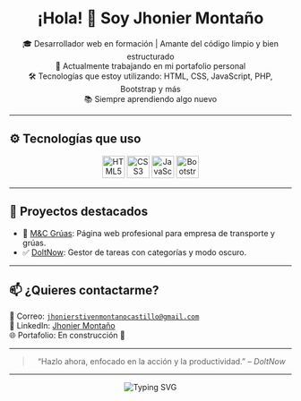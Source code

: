 <h1 align="center">¡Hola! 👋 Soy Jhonier Montaño</h1>

<p align="center">
  🎓 Desarrollador web en formación | Amante del código limpio y bien estructurado<br>
  🚀 Actualmente trabajando en mi portafolio personal<br>
  🛠️ Tecnologías que estoy utilizando: HTML, CSS, JavaScript, PHP, Bootstrap y más<br>
  📚 Siempre aprendiendo algo nuevo
</p>

---

<h2>⚙️ Tecnologías que uso</h2>
<div align="center">
  <img src="https://cdn.jsdelivr.net/gh/devicons/devicon/icons/html5/html5-original.svg" height="40" alt="HTML5" />
  <img src="https://cdn.jsdelivr.net/gh/devicons/devicon/icons/css3/css3-original.svg" height="40" alt="CSS3" />
  <img src="https://cdn.jsdelivr.net/gh/devicons/devicon/icons/javascript/javascript-original.svg" height="40" alt="JavaScript" />
  <img src="https://cdn.jsdelivr.net/gh/devicons/devicon/icons/bootstrap/bootstrap-original.svg" height="40" alt="Bootstrap" />
</div>


---

## 💼 Proyectos destacados

- 🚗 [M&C Grúas](https://github.com/Jhonier1227/MCgruas): Página web profesional para empresa de transporte y grúas.
- ✅ [DoltNow](https://github.com/Jhonier1227/DoltNow): Gestor de tareas con categorías y modo oscuro.

---

## 📫 ¿Quieres contactarme?

📧 Correo: [`jhonierstivenmontanocastillo@gmail.com`](mailto:jhonierstivenmontanocastillo@gmail.com)  
💼 LinkedIn: [Jhonier Montaño](https://www.linkedin.com/in/jhonier-stiven-monta%C3%B1o-castillo-610271346/)  
🌐 Portafolio: En construcción 🚧

---

<blockquote align="center">
  “Hazlo ahora, enfocado en la acción y la productividad.” – <i>DoltNow</i>
</blockquote>

---

<div align="center">
  <img src="https://readme-typing-svg.demolab.com?font=Fira+Code&weight=500&size=24&pause=1000&color=FF3E00&center=true&vCenter=true&width=435&lines=Bienvenido+a+mi+GitHub!;Explora+mis+proyectos;Conecta+conmigo" alt="Typing SVG" />
</div>

